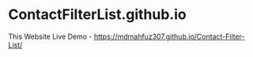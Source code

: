 # ContactFilterList.github.io

This Website Live Demo - https://mdmahfuz307.github.io/Contact-Filter-List/
